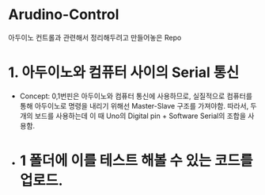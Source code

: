 # Arudino-Control
아두이노 컨트롤과 관련해서 정리해두려고 만들어놓은 Repo
# 1. 아두이노와 컴퓨터 사이의 Serial 통신 
- Concept: 0,1번핀은 아두이노와 컴퓨터 통신에 사용하므로, 실질적으로 컴퓨터를 통해 아두이노로 명령을 내리기 위해선
Master-Slave 구조를 가져야함. 따라서, 두 개의 보드를 사용하는데 이 때 Uno의 Digital pin + Software Serial의 조합을 사용함.
- # 1 폴더에 이를 테스트 해볼 수 있는 코드를 업로드. 
